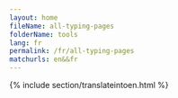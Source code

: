 ```yaml
---
layout: home
fileName: all-typing-pages
folderName: tools
lang: fr
permalink: /fr/all-typing-pages
matchurls: en&&fr
---
```

{% include section/translateintoen.html %}